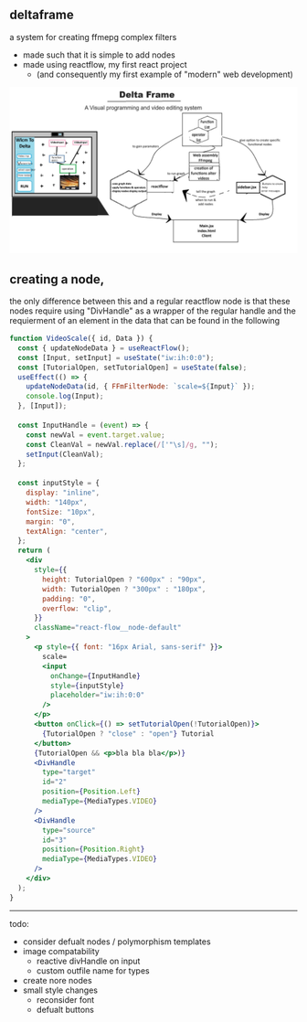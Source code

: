 ## deltaframe

a system for creating ffmepg complex filters

- made such that it is simple to add nodes
- made using reactflow, my first react project
  - (and consequently my first example of "modern" web development)

![data of the plan](Plan.jpg)

## creating a node,

the only difference between this and a regular reactflow node is that these nodes require using "DivHandle" as a wrapper of the regular handle and the requierment of an element in the data that can be found in the following

```jsx
function VideoScale({ id, Data }) {
  const { updateNodeData } = useReactFlow();
  const [Input, setInput] = useState("iw:ih:0:0");
  const [TutorialOpen, setTutorialOpen] = useState(false);
  useEffect(() => {
    updateNodeData(id, { FFmFilterNode: `scale=${Input}` });
    console.log(Input);
  }, [Input]);

  const InputHandle = (event) => {
    const newVal = event.target.value;
    const CleanVal = newVal.replace(/['"\s]/g, "");
    setInput(CleanVal);
  };

  const inputStyle = {
    display: "inline",
    width: "140px",
    fontSize: "10px",
    margin: "0",
    textAlign: "center",
  };
  return (
    <div
      style={{
        height: TutorialOpen ? "600px" : "90px",
        width: TutorialOpen ? "300px" : "180px",
        padding: "0",
        overflow: "clip",
      }}
      className="react-flow__node-default"
    >
      <p style={{ font: "16px Arial, sans-serif" }}>
        scale=
        <input
          onChange={InputHandle}
          style={inputStyle}
          placeholder="iw:ih:0:0"
        />
      </p>
      <button onClick={() => setTutorialOpen(!TutorialOpen)}>
        {TutorialOpen ? "close" : "open"} Tutorial
      </button>
      {TutorialOpen && <p>bla bla bla</p>)}
      <DivHandle
        type="target"
        id="2"
        position={Position.Left}
        mediaType={MediaTypes.VIDEO}
      />
      <DivHandle
        type="source"
        id="3"
        position={Position.Right}
        mediaType={MediaTypes.VIDEO}
      />
    </div>
  );
}
```

---

todo:

- consider defualt nodes / polymorphism templates
- image compatability
  - reactive divHandle on input
  - custom outfile name for types
- create nore nodes
- small style changes
  - reconsider font
  - defualt buttons
